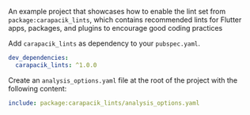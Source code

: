 An example project that showcases how to enable the lint set from `package:carapacik_lints`, which contains recommended lints for Flutter apps, packages, and plugins to encourage good coding practices

Add `carapacik_lints` as dependency to your `pubspec.yaml`.
```yaml
dev_dependencies:
  carapacik_lints: ^1.0.0
```

Create an `analysis_options.yaml` file at the root of the project with the following content:

```yaml
include: package:carapacik_lints/analysis_options.yaml
```
